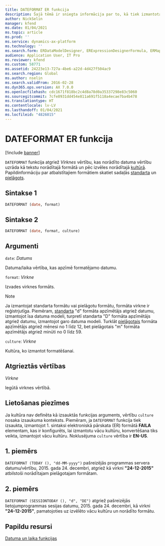 ```yaml
---
title: DATEFORMAT ER funkcija
description: Šajā tēmā ir sniegta informācija par to, kā tiek izmantota DATEFORMAT elektroniskā pārskata (ER) funkcija.
author: NickSelin
manager: kfend
ms.date: 01/04/2021
ms.topic: article
ms.prod: ''
ms.service: dynamics-ax-platform
ms.technology: ''
ms.search.form: ERDataModelDesigner, ERExpressionDesignerFormula, ERMappedFormatDesigner, ERModelMappingDesigner
audience: Application User, IT Pro
ms.reviewer: kfend
ms.custom: 58771
ms.assetid: 24223e13-727a-4be6-a22d-4d427f504ac9
ms.search.region: Global
ms.author: nselin
ms.search.validFrom: 2016-02-28
ms.dyn365.ops.version: AX 7.0.0
ms.openlocfilehash: cdc1671f818bc2c4d8a78d0a35337298e83c5060
ms.sourcegitcommit: 7cfe8931dd454e811a691f5118a4ecae7ba4b478
ms.translationtype: HT
ms.contentlocale: lv-LV
ms.lasthandoff: 01/04/2021
ms.locfileid: "4826015"
---
```

# <a name="dateformat-er-function"></a>DATEFORMAT ER funkcija

[!include [banner](../includes/banner.md)]

`DATEFORMAT` funkcija atgriež *Virknes* vērtību, kas norādīto datuma vērtību uzrāda kā tekstu norādītajā formātā un pēc izvēles norādītajā [kultūrā](https://docs.microsoft.com/bingmaps/rest-services/common-parameters-and-types/supported-culture-codes). Papildinformāciju par atbalstītajiem formātiem skatiet sadaļās [standarta](https://msdn.microsoft.com/library/az4se3k1(v=vs.110).aspx) un [pielāgots](https://msdn.microsoft.com/library/8kb3ddd4(v=vs.110).aspx).

## <a name="syntax-1"></a>Sintakse 1

```vb
DATEFORMAT (date, format)
```

## <a name="syntax-2"></a>Sintakse 2

```vb
DATEFORMAT (date, format, culture)
```

## <a name="arguments"></a>Argumenti

`date`: *Datums*

Datuma/laika vērtība, kas apzīmē formatējamo datumu.

`format`: *Virkne*

Izvades virknes formāts.

> [!NOTE]
> Ja izmantojat standarta formātu vai pielāgotu formātu, formāta virkne ir reģistrjutīga. Piemēram, [standarta](https://msdn.microsoft.com/library/az4se3k1(v=vs.110).aspx) "d" formāta apzīmētājs atgriež datumu, izmantojot īsa datuma modeli, turpretī standarta "D" formāta apzīmētājs atgriež datumu, izmantojot garo datuma modeli. Turklāt [pielāgotais](https://msdn.microsoft.com/library/8kb3ddd4(v=vs.110).aspx) formāta apzīmētājs atgriež mēnesi no 1 līdz 12, bet pielāgotais "m" formāta apzīmētājs atgriež minūti no 0 līdz 59.

`culture`: *Virkne*

Kultūra, ko izmantot formatēšanai.

## <a name="return-values"></a>Atgrieztās vērtības

*Virkne*

Iegūtā virknes vērtībā.

## <a name="usage-notes"></a>Lietošanas piezīmes

Ja kultūra nav definēta kā izsauktās funkcijas arguments, vērtību `culture` nosaka izsaukuma konteksts. Piemēram, ja `DATEFORMAT` funkcija tiek izsaukta, izmantojot 1. sintaksi elektroniskā pārskata (ER) formātā **FAILA** elementam, kas ir konfigurēts, lai izmantotu vācu kultūru, konvertēšana tiks veikta, izmantojot vācu kultūru. Noklusējuma `culture` vērtība ir **EN-US**.

## <a name="example-1"></a>1. piemērs

`DATEFORMAT (TODAY (), "dd-MM-yyyy")` pašreizējās programmas servera datumu/vērtību, 2015. gada 24. decembri, atgriež kā virkni **"24-12-2015"** atbilstoši norādītajam pielāgotajam formātam.

## <a name="example-2"></a>2. piemērs

`DATEFORMAT (SESSIONTODAY (), "d", "DE")` atgriež pašreizējās lietojumprogrammas sesijas datumu, 2015. gada 24. decembri, kā virkni **"24-12-2015"**, pamatojoties uz izvēlēto vācu kultūru un norādīto formātu.

## <a name="additional-resources"></a>Papildu resursi

[Datuma un laika funkcijas](er-functions-category-datetime.md)
